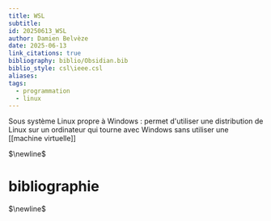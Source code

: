 ```yaml
---
title: WSL
subtitle: 
id: 20250613_WSL
author: Damien Belvèze
date: 2025-06-13
link_citations: true
bibliography: biblio/Obsidian.bib
biblio_style: csl\ieee.csl
aliases: 
tags:
  - programmation
  - linux
---
```

Sous système Linux propre à Windows : permet d'utiliser une distribution de Linux sur un ordinateur qui tourne avec Windows sans utiliser une [[machine virtuelle]]



$\newline$
# bibliographie
$\newline$






